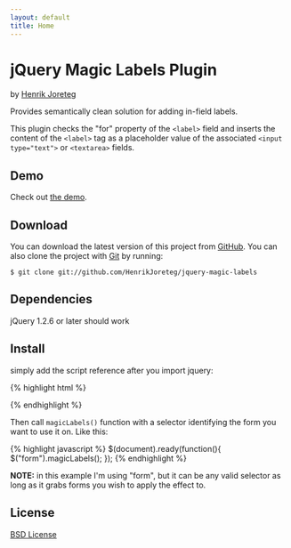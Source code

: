 ```yaml
---
layout: default
title: Home
---
```


# jQuery Magic Labels Plugin
by [Henrik Joreteg](http://joreteg.com)

Provides semantically clean solution for adding in-field labels.

This plugin checks the "for" property of the `<label>` field and inserts the content of the `<label>` tag as a placeholder value of the associated `<input type="text">` or `<textarea>` fields.

## Demo
Check out <a href="demo.html">the demo</a>.

## Download
You can download the latest version of this project from [GitHub](http://github.com/HenrikJoreteg/jquery-magic-labels/downloads).
You can also clone the project with [Git](http://git-scm.com) by running:
    
    $ git clone git://github.com/HenrikJoreteg/jquery-magic-labels

## Dependencies
jQuery 1.2.6 or later should work

## Install
simply add the script reference after you import jquery:

{% highlight html %}
<script src="jquery.js"></script>
<script src="jquery.magiclabels.min.js"></script>
{% endhighlight %}

Then call `magicLabels()` function with a selector identifying the form you want to use it on. Like this:

{% highlight javascript %}
$(document).ready(function(){
    $("form").magicLabels();
});
{% endhighlight %}

**NOTE:** in this example I'm using "form", but it can be any valid selector as long as it grabs forms you wish to apply the effect to.

## License
[BSD License](http://projects.joreteg.com/licenses/BSD.html)